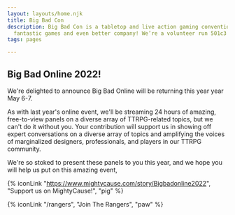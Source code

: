 ```yaml
---
layout: layouts/home.njk
title: Big Bad Con
description: Big Bad Con is a tabletop and live action gaming convention featuring
  fantastic games and even better company! We’re a volunteer run 501c3 non-profit!
tags: pages

---
```

## Big Bad Online 2022!

We're delighted to announce Big Bad Online will be returning this year year May 6-7.

As with last year's online event, we'll be streaming 24 hours of amazing, free-to-view panels on a diverse array of TTRPG-related topics, but we can't do it without you. Your contribution will support us in showing off expert conversations on a diverse array of topics and amplifying the voices of marginalized designers, professionals, and players in our TTRPG community.

We're so stoked to present these panels to you this year, and we hope you will help us put on this amazing event,

{% iconLink "https://www.mightycause.com/story/Bigbadonline2022", "Support us on MightyCause!", "pig" %}

{% iconLink "/rangers", "Join The Rangers", "paw" %}